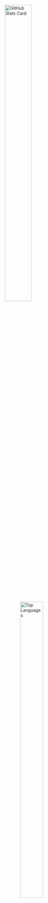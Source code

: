<p align="left" style="margin-left: 30%;">
  <img src="https://kasroudra-stats-card.onrender.com/user?user=Chillhopper&layout=compact&theme=buefy" alt="GitHub Stats Card" style="width: 50%;" />
</p>
<p align="left" style="margin-left: 40%;">
  <img src="https://github-readme-stats.vercel.app/api/top-langs/?username=Chillhopper&layout=compact" alt="Top Languages" style="width: 50%;" />
</p>
